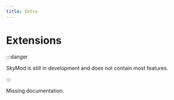 ```yaml
---
title: Intro
---
```


# Extensions
:::danger

SkyMod is still in development and does not contain most features.

:::

Missing documentation.
